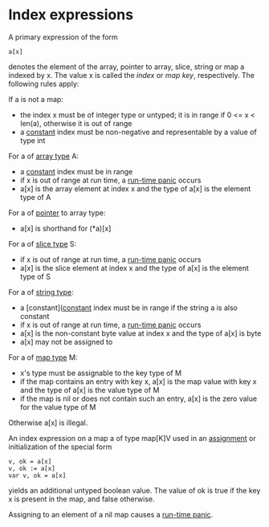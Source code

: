 # Index expressions

A primary expression of the form

    a[x]
    

denotes the element of the array, pointer to array, slice, string or map a indexed by x. The value x is called the *index* or *map key*, respectively. The following rules apply:

If a is not a map:

- the index x must be of integer type or untyped; it is in range if 0 <= x < len(a), otherwise it is out of range
- a [constant](/Constants/) index must be non-negative and representable by a value of type int

For a of [array type](/Types/array_types.html) A:

- a [constant](/Constants/) index must be in range
- if x is out of range at run time, a [run-time panic](/Run-time%20panics/) occurs
- a[x] is the array element at index x and the type of a[x] is the element type of A

For a of [pointer](/Types/pointer_types.html) to array type:

- a[x] is shorthand for (*a)[x]

For a of [slice type](/Types/slice_types.html) S:

- if x is out of range at run time, a [run-time panic](/Run-time%20panics/) occurs
- a[x] is the slice element at index x and the type of a[x] is the element type of S

For a of [string type](/Types/string_types.html):

- a \[constant\]([constant](/Constants/) index must be in range if the string a is also constant
- if x is out of range at run time, a [run-time panic](/Run-time%20panics/) occurs
- a[x] is the non-constant byte value at index x and the type of a[x] is byte
- a[x] may not be assigned to

For a of [map type](/Types/map_types.html) M:

- x's type must be assignable to the key type of M
- if the map contains an entry with key x, a[x] is the map value with key x and the type of a[x] is the value type of M
- if the map is nil or does not contain such an entry, a[x] is the zero value for the value type of M

Otherwise a[x] is illegal.

An index expression on a map a of type map[K]V used in an [assignment](/Properties%20of%20types%20and%20values/assignability.html) or initialization of the special form

    v, ok = a[x]
    v, ok := a[x]
    var v, ok = a[x]
    

yields an additional untyped boolean value. The value of ok is true if the key x is present in the map, and false otherwise.

Assigning to an element of a nil map causes a [run-time panic](/Run-time%20panics/).